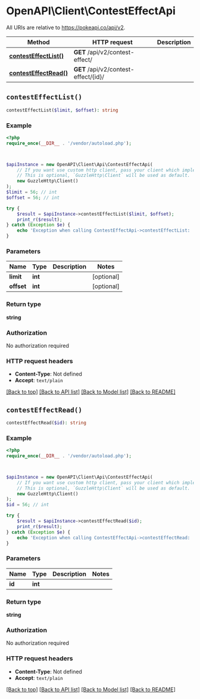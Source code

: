 # OpenAPI\Client\ContestEffectApi

All URIs are relative to https://pokeapi.co/api/v2.

Method | HTTP request | Description
------------- | ------------- | -------------
[**contestEffectList()**](ContestEffectApi.md#contestEffectList) | **GET** /api/v2/contest-effect/ | 
[**contestEffectRead()**](ContestEffectApi.md#contestEffectRead) | **GET** /api/v2/contest-effect/{id}/ | 


## `contestEffectList()`

```php
contestEffectList($limit, $offset): string
```



### Example

```php
<?php
require_once(__DIR__ . '/vendor/autoload.php');



$apiInstance = new OpenAPI\Client\Api\ContestEffectApi(
    // If you want use custom http client, pass your client which implements `GuzzleHttp\ClientInterface`.
    // This is optional, `GuzzleHttp\Client` will be used as default.
    new GuzzleHttp\Client()
);
$limit = 56; // int
$offset = 56; // int

try {
    $result = $apiInstance->contestEffectList($limit, $offset);
    print_r($result);
} catch (Exception $e) {
    echo 'Exception when calling ContestEffectApi->contestEffectList: ', $e->getMessage(), PHP_EOL;
}
```

### Parameters

Name | Type | Description  | Notes
------------- | ------------- | ------------- | -------------
 **limit** | **int**|  | [optional]
 **offset** | **int**|  | [optional]

### Return type

**string**

### Authorization

No authorization required

### HTTP request headers

- **Content-Type**: Not defined
- **Accept**: `text/plain`

[[Back to top]](#) [[Back to API list]](../../README.md#endpoints)
[[Back to Model list]](../../README.md#models)
[[Back to README]](../../README.md)

## `contestEffectRead()`

```php
contestEffectRead($id): string
```



### Example

```php
<?php
require_once(__DIR__ . '/vendor/autoload.php');



$apiInstance = new OpenAPI\Client\Api\ContestEffectApi(
    // If you want use custom http client, pass your client which implements `GuzzleHttp\ClientInterface`.
    // This is optional, `GuzzleHttp\Client` will be used as default.
    new GuzzleHttp\Client()
);
$id = 56; // int

try {
    $result = $apiInstance->contestEffectRead($id);
    print_r($result);
} catch (Exception $e) {
    echo 'Exception when calling ContestEffectApi->contestEffectRead: ', $e->getMessage(), PHP_EOL;
}
```

### Parameters

Name | Type | Description  | Notes
------------- | ------------- | ------------- | -------------
 **id** | **int**|  |

### Return type

**string**

### Authorization

No authorization required

### HTTP request headers

- **Content-Type**: Not defined
- **Accept**: `text/plain`

[[Back to top]](#) [[Back to API list]](../../README.md#endpoints)
[[Back to Model list]](../../README.md#models)
[[Back to README]](../../README.md)
